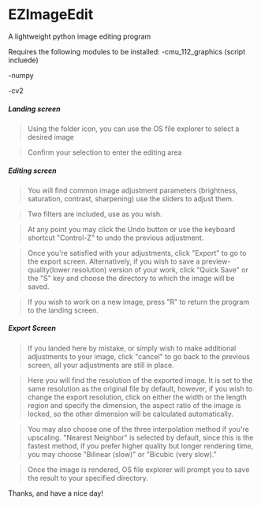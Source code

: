 # EZImageEdit
A lightweight python image editing program

Requires the following modules to be installed:
-cmu_112_graphics (script incluede)

-numpy

-cv2

<User Instructions>

##### Landing screen #####
>Using the folder icon, you can use the OS file explorer to select a desired image

>Confirm your selection to enter the editing area

##### Editing screen #####
>You will find common image adjustment parameters (brightness, saturation, contrast, sharpening) use the sliders to adjust them.

>Two filters are included, use as you wish.

>At any point you may click the Undo button or use the keyboard shortcut "Control-Z" to undo the previous adjustment.

>Once you're satisfied with your adjustments, click "Export" to go to the export screen. Alternatively, if you wish to save
a preview-quality(lower resolution) version of your work, click "Quick Save" or the "S" key and choose the directory to which 
the image will be saved.

>If you wish to work on a new image, press "R" to return the program to the landing screen.

##### Export Screen #####
>If you landed here by mistake, or simply wish to make additional adjustments to your image, click "cancel" to go back to
the previous screen, all your adjustments are still in place.

>Here you will find the resolution of the exported image. It is set to the same resolution as the original file by default,
however, if you wish to change the export resolution, click on either the width or the length region and specify the dimension,
the aspect ratio of the image is locked, so the other dimension will be calculated automatically.

>You may also choose one of the three interpolation method if you're upscaling. "Nearest Neighbor" is selected by default,
since this is the fastest method, if you prefer higher quality but longer rendering time, you may choose "Bilinear (slow)"
or "Bicubic (very slow)."

>Once the image is rendered, OS file explorer will prompt you to save the result to your specified directory.

Thanks, and have a nice day!
